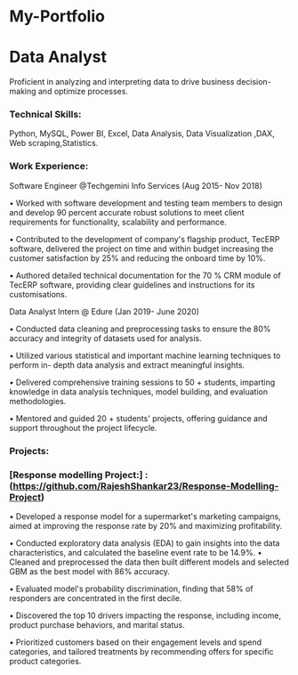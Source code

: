 # My-Portfolio
# Data Analyst
Proficient in analyzing and interpreting data to drive business decision-making and optimize processes.

### Technical Skills:
Python, MySQL, Power BI, Excel, Data Analysis, Data Visualization ,DAX, Web scraping,Statistics.

### Work Experience:
Software Engineer @Techgemini Info Services (Aug 2015- Nov 2018)

• Worked with software development and testing team members to design and develop 90 percent accurate robust solutions to meet client requirements for functionality, scalability and performance.

• Contributed to the development of company's flagship product, TecERP
software, delivered the project on time and within budget increasing the customer satisfaction by 25% and reducing the onboard time by 10%.

• Authored detailed technical documentation for the 70 % CRM module of TecERP software, providing clear guidelines and instructions for its customisations.

Data Analyst Intern @ Edure (Jan 2019- June 2020)

• Conducted data cleaning and preprocessing tasks to ensure the 80% accuracy and integrity of datasets used for analysis.

• Utilized various statistical and  important machine learning techniques to perform in- depth data analysis and extract meaningful insights.

• Delivered comprehensive training sessions to 50 + students, imparting knowledge
in data analysis techniques, model building, and evaluation methodologies.

• Mentored and guided 20 + students' projects, offering guidance and support throughout the project lifecycle.

### Projects:

### [Response modelling Project:] : (https://github.com/RajeshShankar23/Response-Modelling-Project)

• Developed a response model for a supermarket's marketing campaigns, aimed at improving the
response rate by 20% and maximizing profitability.

• Conducted exploratory data analysis (EDA) to gain insights into the data characteristics, and calculated the baseline event rate to be 14.9%.
• Cleaned and preprocessed the data then built
different models and selected GBM as the best model with 86% accuracy.

• Evaluated model's probability discrimination, finding that 58% of responders are concentrated in the first decile.

• Discovered the top 10 drivers impacting the
response, including income, product purchase behaviors, and marital status.

• Prioritized customers based on their engagement levels and spend categories, and tailored treatments by recommending offers for specific product categories.







